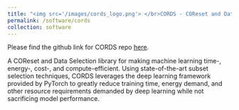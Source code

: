```yaml
---
title: "<img src='/images/cords_logo.png'> </br>CORDS - COReset and Data Selection"
permalink: /software/cords
collection: software
---
```


Please find the github link for CORDS repo [here](https://github.com/decile-team/cords).

A COReset and Data Selection library for making machine learning time-, energy-, cost-, and compute-efficient. Using state-of-the-art subset selection techniques, CORDS leverages the deep learning framework provided by PyTorch to greatly reduce training time, energy demand, and other resource requirements demanded by deep learning while not sacrificing model performance.
